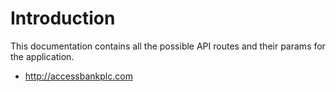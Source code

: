 # Introduction

This documentation contains all the possible API routes and their params for the application.

- http://accessbankplc.com
